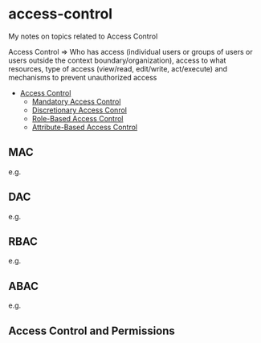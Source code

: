 # access-control
My notes on topics related to Access Control

Access Control => Who has access (individual users or groups of users or users outside the context boundary/organization), access to what resources, type of access (view/read, edit/write, act/execute) and mechanisms to prevent unauthorized access    

  * [Access Control](#access-control)
    * [Mandatory Access Control](#mac)  
    * [Discretionary Access Conrol](#dac)  
    * [Role-Based Access Control](#rbac)   
    * [Attribute-Based Access Control](#abac)  
    

## MAC   

e.g. 


## DAC   

e.g. 


## RBAC    

e.g. 


## ABAC    

e.g. 


## Access Control and Permissions   

